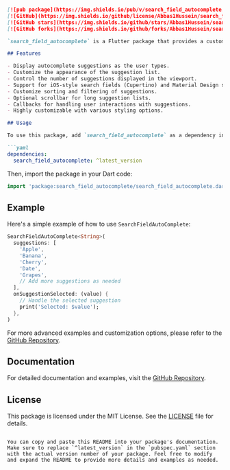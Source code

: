 ```markdown

[![pub package](https://img.shields.io/pub/v/search_field_autocomplete.svg)](https://pub.dartlang.org/packages/search_field_autocomplete)
[![GitHub](https://img.shields.io/github/license/Abbas1Hussein/search_field_autocomplete)](https://github.com/Abbas1Hussein/search_field_autocomplete/blob/main/LICENSE)
[![GitHub stars](https://img.shields.io/github/stars/Abbas1Hussein/search_field_autocomplete)](https://github.com/Abbas1Hussein/search_field_autocomplete/stargazers)
[![GitHub forks](https://img.shields.io/github/forks/Abbas1Hussein/search_field_autocomplete)](https://github.com/Abbas1Hussein/search_field_autocomplete/network)

`search_field_autocomplete` is a Flutter package that provides a customizable search field with autocomplete suggestions. It is designed to make it easy to implement autocomplete functionality in your Flutter applications.

## Features

- Display autocomplete suggestions as the user types.
- Customize the appearance of the suggestion list.
- Control the number of suggestions displayed in the viewport.
- Support for iOS-style search fields (Cupertino) and Material Design search fields.
- Customize sorting and filtering of suggestions.
- Optional scrollbar for long suggestion lists.
- Callbacks for handling user interactions with suggestions.
- Highly customizable with various styling options.

## Usage

To use this package, add `search_field_autocomplete` as a dependency in your `pubspec.yaml` file:

```yaml
dependencies:
  search_field_autocomplete: ^latest_version
```

Then, import the package in your Dart code:

```dart
import 'package:search_field_autocomplete/search_field_autocomplete.dart';
```

## Example

Here's a simple example of how to use `SearchFieldAutoComplete`:

```dart
SearchFieldAutoComplete<String>(
  suggestions: [
    'Apple',
    'Banana',
    'Cherry',
    'Date',
    'Grapes',
    // Add more suggestions as needed
  ],
  onSuggestionSelected: (value) {
    // Handle the selected suggestion
    print('Selected: $value');
  },
)
```

For more advanced examples and customization options, please refer to the [GitHub Repository](https://github.com/Abbas1Hussein/search_field_autocomplete).

## Documentation

For detailed documentation and examples, visit the [GitHub Repository](https://github.com/Abbas1Hussein/search_field_autocomplete).

## License

This package is licensed under the MIT License. See the [LICENSE](https://github.com/Abbas1Hussein/search_field_autocomplete/blob/main/LICENSE) file for details.

```

You can copy and paste this README into your package's documentation. Make sure to replace `^latest_version` in the `pubspec.yaml` section with the actual version number of your package. Feel free to modify and expand the README to provide more details and examples as needed.